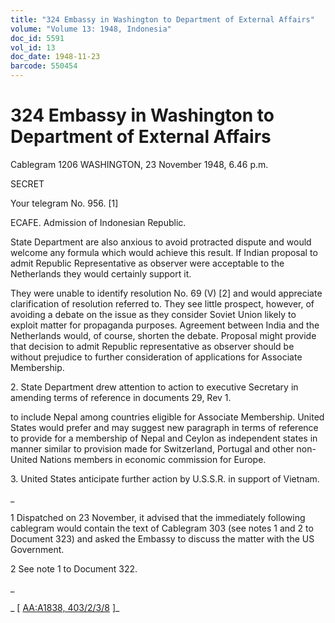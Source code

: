 ```yaml
---
title: "324 Embassy in Washington to Department of External Affairs"
volume: "Volume 13: 1948, Indonesia"
doc_id: 5591
vol_id: 13
doc_date: 1948-11-23
barcode: 550454
---
```


# 324 Embassy in Washington to Department of External Affairs

Cablegram 1206 WASHINGTON, 23 November 1948, 6.46 p.m.

SECRET

Your telegram No. 956. [1]

ECAFE. Admission of Indonesian Republic.

State Department are also anxious to avoid protracted dispute and would welcome any formula which would achieve this result. If Indian proposal to admit Republic Representative as observer were acceptable to the Netherlands they would certainly support it.

They were unable to identify resolution No. 69 (V) [2] and would appreciate clarification of resolution referred to. They see little prospect, however, of avoiding a debate on the issue as they consider Soviet Union likely to exploit matter for propaganda purposes. Agreement between India and the Netherlands would, of course, shorten the debate. Proposal might provide that decision to admit Republic representative as observer should be without prejudice to further consideration of applications for Associate Membership.

2\. State Department drew attention to action to executive Secretary in amending terms of reference in documents 29, Rev 1.

to include Nepal among countries eligible for Associate Membership. United States would prefer and may suggest new paragraph in terms of reference to provide for a membership of Nepal and Ceylon as independent states in manner similar to provision made for Switzerland, Portugal and other non-United Nations members in economic commission for Europe.

3\. United States anticipate further action by U.S.S.R. in support of Vietnam.

_

1 Dispatched on 23 November, it advised that the immediately following cablegram would contain the text of Cablegram 303 (see notes 1 and 2 to Document 323) and asked the Embassy to discuss the matter with the US Government.

2 See note 1 to Document 322.

_

_ [ [AA:A1838, 403/2/3/8](http://www.naa.gov.au/cgi-bin/Search?O=I&Number=550454) ]_
